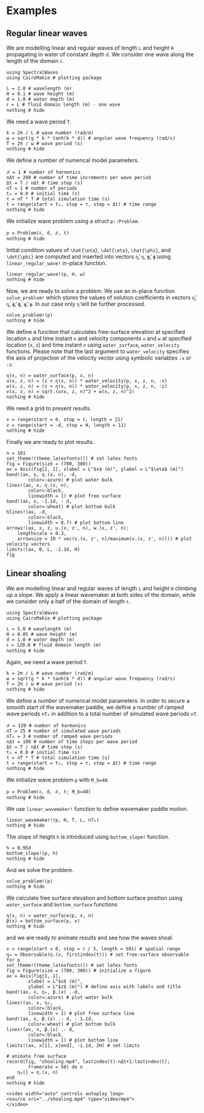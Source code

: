 # Examples

## Regular linear waves

We are modelling linear and regular waves of length `L` and height `H` propagating in water of constant depth `d`. We consider one wave along the length of the domain `ℓ`. 

```@example 1
using SpectralWaves
using CairoMakie # plotting package

L = 2.0 # wavelength (m)
H = 0.1 # wave height (m)
d = 1.0 # water depth (m)
ℓ = L # fluid domain length (m) - one wave
nothing # hide
```

We need a wave period `T`.

```@example 1
k = 2π / L # wave number (rad/m)
ω = sqrt(g * k * tanh(k * d)) # angular wave frequency (rad/s)
T = 2π / ω # wave period (s)
nothing # hide
```

We define a number of numerical model parameters.

```@example 1
ℐ = 1 # number of harmonics
nΔt = 200 # number of time increments per wave period
Δt = T / nΔt # time step (s)
nT = 1 # number of periods
t₀ = 0.0 # initial time (s)
τ = nT * T # total simulation time (s)
t = range(start = t₀, stop = τ, step = Δt) # time range
nothing # hide
```

We initialize wave problem using a struct `p::Problem`.

```@example 1
p = Problem(ℓ, d, ℐ, t)
nothing # hide
```

Initial condition values of ``\hat{\eta}``, ``\dot{\eta}``, ``\hat{\phi}``, and ``\dot{\phi}`` are computed and inserted into vectors `η̂`, `η̇`, `ϕ̂`, `ϕ̇` using `linear_regular_wave!` in-place function.

```@example 1
linear_regular_wave!(p, H, ω)
nothing # hide
```

Now, we are ready to solve a problem. We use an in-place function `solve_problem!` which stores the values of solution coefficients in vectors `η̂`, `η̇`, `ϕ̂`, `ϕ̇`, `ψ̂`, `ψ̇`. In our case only `η̂` will be further processed.

```@example 1
solve_problem!(p)
nothing # hide
```

We define a function that calculates free-surface elevation at specified location `x` and time instant `n` and velocity components `u` and `w` at specified location (`x`, `z`) and time instant `n` using `water_surface`, `water_velocity` functions. Please note that the last argument to `water_velocity` specifies the axis of projection of the velocity vector using symbolic variables `:x` or  `:z`.

```@example 1
η(x, n) = water_surface(p, x, n)
u(x, z, n) = (z < η(x, n)) * water_velocity(p, x, z, n, :x)
w(x, z, n) = (z < η(x, n)) * water_velocity(p, x, z, n, :z)
v(x, z, n) = sqrt.(u(x, z, n)^2 + w(x, z, n)^2)
nothing # hide
```

We need a grid to present results.

```@example 1
x = range(start = 0, stop = ℓ, length = 21)
z = range(start = -d, stop = H, length = 11)
nothing # hide
```

Finally we are ready to plot results.

```@example 1
n = 101
set_theme!(theme_latexfonts()) # set latex fonts
fig = Figure(size = (700, 300)) 
ax = Axis(fig[1, 1], xlabel = L"$x$ (m)", ylabel = L"$\eta$ (m)")
band!(ax, x, η.(x, n), -d, 
        color=:azure) # plot water bulk
lines!(ax, x, η.(x, n), 
        color=:black, 
        linewidth = 1) # plot free surface
band!(ax, x, -1.1d, - d, 
        color=:wheat) # plot bottom bulk
hlines!(ax, -d, 
        color=:black, 
        linewidth = 0.7) # plot bottom line
arrows!(ax, x, z, u.(x, z', n), w.(x, z', n); 
    lengthscale = 0.3,
    arrowsize = 10 * vec(v.(x, z', n)/maximum(v.(x, z', n)))) # plot velocity vectors
limits!(ax, 0, L, -1.1d, H)
fig
```

## Linear shoaling 

We are modelling linear and regular waves of length `L` and height `H` climbing up a slope. We apply a linear wavemaker at both sides of the domain, while we consider only a half of the domain of length `ℓ`.

```@example 2
using SpectralWaves
using CairoMakie # plotting package

L = 5.0 # wavelength (m)
H = 0.05 # wave height (m)
d = 1.0 # water depth (m)
ℓ = 120.0 # fluid domain length (m)
nothing # hide
```

Again, we need a wave period `T`.

```@example 2
k = 2π / L # wave number (rad/m)
ω = sqrt(g * k * tanh(k * d)) # angular wave frequency (rad/s)
T = 2π / ω # wave period (s)
nothing # hide
```

We define a number of numerical model parameters. In order to secure a smooth start of the wavemaker paddle, we define a number of ramped wave periods `nT₀` in addition to a total number of simulated wave periods `nT`.

```@example 2
ℐ = 120 # number of harmonics
nT = 25 # number of simulated wave periods
nT₀ = 3 # number of ramped wave periods
nΔt = 100 # number of time steps per wave period
Δt = T / nΔt # time step (s)
t₀ = 0.0 # initial time (s)
τ = nT * T # total simulation time (s)
t = range(start = t₀, stop = τ, step = Δt) # time range
nothing # hide
```

We initialize wave problem `p` with `M_b=40`.

```@example 2
p = Problem(ℓ, d, ℐ, t; M_b=40)
nothing # hide
```

We use `linear_wavemaker!` function to define wavemaker paddle motion.

```@example 2
linear_wavemaker!(p, H, T, L, nT₀)
nothing # hide
```

The slope of height `h` is introduced using `bottom_slope!` function.

```@example 2
h = 0.95d
bottom_slope!(p, h)
nothing # hide
```

And we solve the problem.

```@example 2
solve_problem!(p)
nothing # hide
```

We calculate free surface elevation and bottom surface position using `water_surface` and `bottom_surface` functions

```@example 2
η(x, n) = water_surface(p, x, n)
β(x) = bottom_surface(p, x)
nothing # hide
```

and we are ready to animate results and see how the waves shoal.


```@example 2
x = range(start = 0, stop = ℓ / 3, length = 501) # spatial range
η₀ = Observable(η.(x, firstindex(t))) # set free-surface observable for p
set_theme!(theme_latexfonts()) # set latex fonts
fig = Figure(size = (700, 300)) # initialize a figure
ax = Axis(fig[1, 1], 
        xlabel = L"$x$ (m)", 
        ylabel = L"$z$ (m)") # define axis with labels and title
band!(ax, x, η₀, β.(x) .-d, 
        color=:azure) # plot water bulk
lines!(ax, x, η₀, 
        color=:black, 
        linewidth = 1) # plot free surface line
band!(ax, x, β.(x) .- d, - 1.1d, 
        color=:wheat) # plot bottom bulk
lines!(ax, x, β.(x) .- d, 
        color=:black, 
        linewidth = 1) # plot bottom line
limits!(ax, x[1], x[end], -1.1d, 2H) # set limits

# animate free surface
record(fig, "shoaling.mp4", lastindex(t)-nΔt+1:lastindex(t);
        framerate = 50) do n
    η₀[] = η.(x, n)
end
nothing # hide
```

```@raw html
<video width="auto" controls autoplay loop>
<source src="../shoaling.mp4" type="video/mp4">
</video>
```